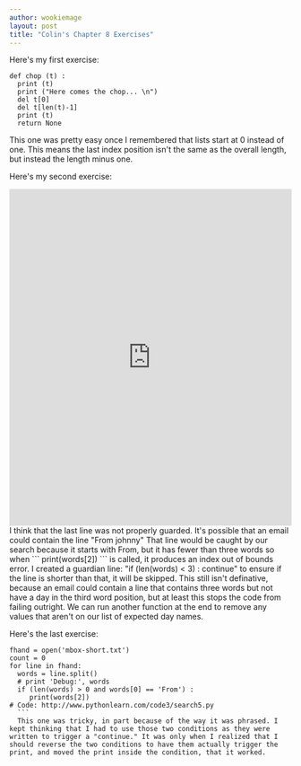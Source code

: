 ```yaml
---
author: wookiemage
layout: post
title: "Colin's Chapter 8 Exercises"
---
```

  Here's my first exercise:
  ```
  def chop (t) :
    print (t)
    print ("Here comes the chop... \n")
    del t[0]
    del t[len(t)-1]
    print (t)
    return None
  ```
  This one was pretty easy once I remembered that lists start at 0 instead of one. This means the last index position isn't the same as the overall length, but instead the length minus one.
  
  Here's my second exercise:
  <iframe src="https://trinket.io/embed/python/f0d10b449e" width="100%" height="600" frameborder="0" marginwidth="0" marginheight="0" allowfullscreen></iframe>
  I think that the last line was not properly guarded. It's possible that an email could contain the line "From johnny" That line would be caught by our search because it starts with From, but it has fewer than three words so when 
  ```
  print(words[2])
  ```
  is called, it produces an index out of bounds error. I created a guardian line: "if (len(words) < 3)  : continue" to ensure if the line is shorter than that, it will be skipped.
  This still isn't definative, because an email could contain a line that contains three words but not have a day in the third word position, but at least this stops the code from failing outright. We can run another function at the end to remove any values that aren't on our list of expected day names.
  
  Here's the last exercise:
  ```
fhand = open('mbox-short.txt')
count = 0
for line in fhand:
    words = line.split()
    # print 'Debug:', words
    if (len(words) > 0 and words[0] == 'From') :
       print(words[2])
# Code: http://www.pythonlearn.com/code3/search5.py
    ```
    This one was tricky, in part because of the way it was phrased. I kept thinking that I had to use those two conditions as they were written to trigger a "continue." It was only when I realized that I should reverse the two conditions to have them actually trigger the print, and moved the print inside the condition, that it worked.

